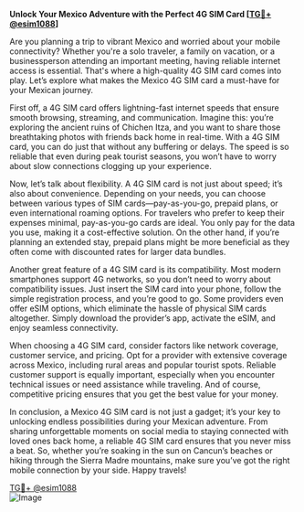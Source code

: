 **Unlock Your Mexico Adventure with the Perfect 4G SIM Card [[TG💪+ @esim1088](https://t.me/s/esim1088)]**

Are you planning a trip to vibrant Mexico and worried about your mobile connectivity? Whether you're a solo traveler, a family on vacation, or a businessperson attending an important meeting, having reliable internet access is essential. That's where a high-quality 4G SIM card comes into play. Let’s explore what makes the Mexico 4G SIM card a must-have for your Mexican journey.

First off, a 4G SIM card offers lightning-fast internet speeds that ensure smooth browsing, streaming, and communication. Imagine this: you’re exploring the ancient ruins of Chichen Itza, and you want to share those breathtaking photos with friends back home in real-time. With a 4G SIM card, you can do just that without any buffering or delays. The speed is so reliable that even during peak tourist seasons, you won’t have to worry about slow connections clogging up your experience.

Now, let’s talk about flexibility. A 4G SIM card is not just about speed; it’s also about convenience. Depending on your needs, you can choose between various types of SIM cards—pay-as-you-go, prepaid plans, or even international roaming options. For travelers who prefer to keep their expenses minimal, pay-as-you-go cards are ideal. You only pay for the data you use, making it a cost-effective solution. On the other hand, if you’re planning an extended stay, prepaid plans might be more beneficial as they often come with discounted rates for larger data bundles.

Another great feature of a 4G SIM card is its compatibility. Most modern smartphones support 4G networks, so you don’t need to worry about compatibility issues. Just insert the SIM card into your phone, follow the simple registration process, and you’re good to go. Some providers even offer eSIM options, which eliminate the hassle of physical SIM cards altogether. Simply download the provider’s app, activate the eSIM, and enjoy seamless connectivity.

When choosing a 4G SIM card, consider factors like network coverage, customer service, and pricing. Opt for a provider with extensive coverage across Mexico, including rural areas and popular tourist spots. Reliable customer support is equally important, especially when you encounter technical issues or need assistance while traveling. And of course, competitive pricing ensures that you get the best value for your money.

In conclusion, a Mexico 4G SIM card is not just a gadget; it’s your key to unlocking endless possibilities during your Mexican adventure. From sharing unforgettable moments on social media to staying connected with loved ones back home, a reliable 4G SIM card ensures that you never miss a beat. So, whether you’re soaking in the sun on Cancun’s beaches or hiking through the Sierra Madre mountains, make sure you’ve got the right mobile connection by your side. Happy travels! 

[TG💪+ @esim1088](https://t.me/s/esim1088)  
![Image](https://i.postimg.cc/Y0z9fWf4/image.png)
